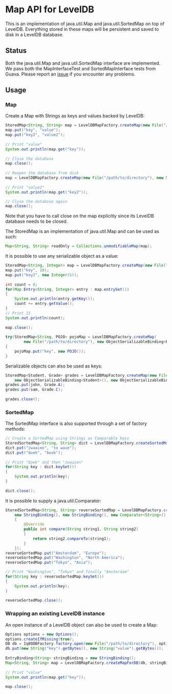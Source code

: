 # Map API for LevelDB

This is an implementation of java.util.Map and java.util.SortedMap on top of
LevelDB. Everything stored in these maps will be persistent and saved to
disk in a LevelDB database.

## Status

Both the java.util.Map and java.util.SortedMap interface are implemented.
We pass both the MapInterfaceTest and SortedMapInterface tests from Guava.
Please report an [issue](https://github.com/GridLine/leveldb-mapapi/issues)
if you encounter any problems.

## Usage

### Map

Create a Map with Strings as keys and values backed by LevelDB:

```java
StoredMap<String, String> map = LevelDBMapFactory.createMap(new File("/path/to/directory"), new StringBinding());
map.put("key", "value");
map.put("key2", "value2");
	
// Print "value"
System.out.println(map.get("key"));
	
// Close the database
map.close();
	
// Reopen the database from disk
map = LevelDBMapFactory.createMap(new File("/path/to/directory"), new StringBinding()))
	
// Print "value2"
System.out.println(map.get("key2"));

// Close the database again
map.close();
```

Note that you have to call close on the map explicitly since its LevelDB database needs to be closed.

The StoredMap is an implementation of java.util.Map and
can be used as such:

```java
Map<String, String> readOnly = Collections.unmodifiableMap(map);
```

It is possible to use any serializable object as a value:

```java
StoredMap<String, Integer> map = LevelDBMapFactory.createMap(new File("/path/to/directory"), new ObjectSerializableBinding<Integer>());
map.put("key", 10);
map.put("key2", new Integer(5));
	
int count = 0;
for(Map.Entry<String, Integer> entry : map.entrySet())
{
	System.out.println(entry.getKey());
	count += entry.getValue();
}
// Print 15
System.out.println(count);
	
map.close();
	
try(StoredMap<String, POJO> pojoMap = LevelDBMapFactory.createMap(
		new File("/path/to/directory"), new ObjectSerializableBinding<POJO>()))
{
	pojoMap.put("key", new POJO());
}
```

Serializable objects can also be used as keys:

```java
StoredMap<Student, Grade> grades = LevelDBMapFactory.createMap(new File("/path/to/directory"),
	new ObjectSerializableBinding<Student>(), new ObjectSerializableBinding<Grade>());
grades.put(john, Grade.A);
grades.put(sam, Grade.C);
	
grades.close();
```

### SortedMap

The SortedMap interface is also supported through a set of factory methods:

```java
// Create a SortedMap using Strings as Comparable keys
StoredSortedMap<String, String> dict = LevelDBMapFactory.createSortedMap(new File("/path/to/directory"), new StringBinding());
dict.put("zwaaien", "to wave");
dict.put("boek", "book");
	
// Print "boek" and then "zwaaien"
for(String key : dict.keySet())
{
	System.out.println(key);
}
	
dict.close();
```

It is possible to supply a java.util.Comparator:

```java
StoredSortedMap<String, String> reverseSortedMap = LevelDBMapFactory.createSortedMap(new File("/path/to/directory"),
	new StringBinding(), new StringBinding(), new Comparator<String>()
	{
		@Override
		public int compare(String string1, String string2)
		{
			return string2.compareTo(string1);
		}
	});
reverseSortedMap.put("Amsterdam", "Europe");
reverseSortedMap.put("Washington", "North America");
reverseSortedMap.put("Tokyo", "Asia");

// Print "Washington", "Tokyo" and finally "Amsterdam"
for(String key : reverseSortedMap.keySet())
{
	System.out.println(key);
}
	
reverseSortedMap.close();
```

### Wrapping an existing LevelDB instance

An open instance of a LevelDB object can also be used to create a Map:

```java
Options options = new Options();
options.createIfMissing(true);
DB db = Iq80DBFactory.factory.open(new File("/path/to/directory"), options);
db.put(new String("key").getBytes(), new String("value").getBytes());
	
EntryBinding<String> stringBinding = new StringBinding();
Map<String, String> map = LevelDBMapFactory.createMapForDB(db, stringBinding, stringBinding);
	
// Print "value"
System.out.println(map.get("key"));
	
map.close();
```	

